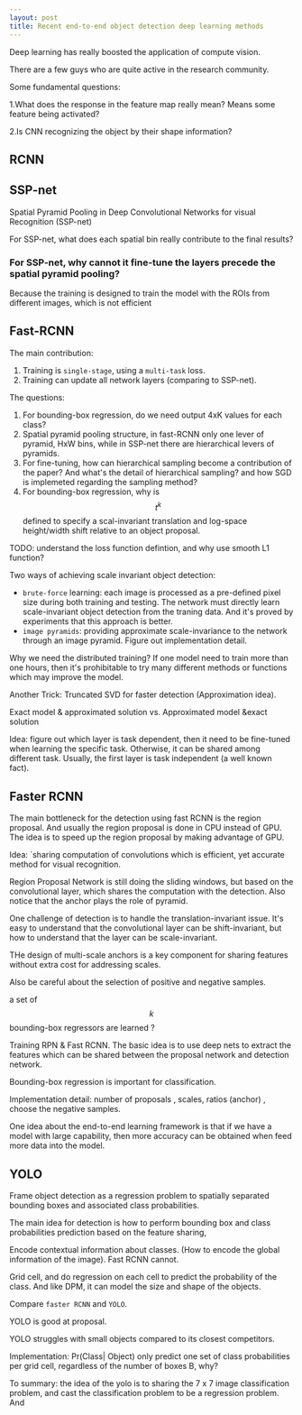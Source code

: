 ```yaml
---
layout: post
title: Recent end-to-end object detection deep learning methods
---
```


Deep learning has really boosted the application of compute vision.

There are a few guys who are quite active in the research community.

Some fundamental questions:

1.What does the response in the feature map really mean? Means some feature being activated?

2.Is CNN recognizing the object by their shape information?


## RCNN ##



## SSP-net ##
Spatial Pyramid Pooling in Deep Convolutional Networks for visual Recognition (SSP-net)

For SSP-net, what does each spatial bin really contribute to the final results?

### For SSP-net, why cannot it fine-tune the layers precede the spatial pyramid pooling? ###
Because the training is designed to train the model with the ROIs from different images, which is not efficient


## Fast-RCNN ##

The main contribution:

1. Training is `single-stage`, using a `multi-task` loss.
2. Training can update all network layers (comparing to SSP-net).

The questions:

1. For bounding-box regression, do we need output 4xK values for each class?
2. Spatial pyramid pooling structure, in fast-RCNN only one lever of pyramid, HxW bins, while in SSP-net there are hierarchical levers of pyramids.
3. For fine-tuning, how can hierarchical sampling become a contribution of the paper? And what's the detail of hierarchical sampling? and how SGD is implemeted regarding the sampling method?
4. For bounding-box regression, why is $$ t^k $$ defined to specify a scal-invariant translation and log-space height/width shift relative to an object proposal.

TODO: understand the loss function defintion, and why use smooth L1 function?

Two ways of achieving scale invariant object detection:

* `brute-force` learning: each image is processed as a pre-defined pixel size during both training and testing. The network must directly learn scale-invariant object detection from the traning data. And it's proved by experiments that this approach is better. 
* `image pyramids`: providing approximate scale-invariance to the network through an image pyramid. Figure out implementation detail.

Why we need the distributed training?
If one model need to train more than one hours, then it's prohibitable to try many different methods or functions which may improve the model.

Another Trick: Truncated SVD for faster detection (Approximation idea).

Exact model & approximated solution vs. Approximated model &exact solution

Idea: figure out which layer is task dependent, then it need to be fine-tuned when learning the specific task. Otherwise, it can be shared among different task. Usually, the first layer is task independent (a well known fact).

## Faster RCNN ##

The main bottleneck for the detection using fast RCNN is the region proposal. And usually the region proposal is done in CPU instead of GPU. The idea is to speed up the region proposal by making advantage of GPU.


Idea: `sharing computation of convolutions which is efficient, yet accurate method for visual recognition.

Region Proposal Network is still doing the sliding windows, but based on the convolutional layer, which shares the computation with the detection. Also notice that the anchor plays the role of pyramid.

One challenge of detection is to handle the translation-invariant issue. It's easy to understand that the convolutional layer can be shift-invariant, but how to understand that the layer can be scale-invariant.

THe design of multi-scale anchors is a key component for sharing features without extra cost for addressing scales.

Also be careful about the selection of positive and negative samples.

a set of $$ k $$ bounding-box regressors are learned ?

Training RPN & Fast RCNN. The basic idea is to use deep nets to extract the features which can be shared between the proposal network and detection network.

Bounding-box regression is important for classification.

Implementation detail: number of proposals , scales, ratios (anchor) , choose the negative samples.

One idea about the end-to-end learning framework is that if we have a model with large capability, then more accuracy can be obtained when feed more data into the model.


## YOLO ##

Frame object detection as a regression problem to spatially separated bounding boxes and associated class probabilities.

The main idea for detection is how to perform bounding box and class probabilities prediction based on the feature sharing,

Encode contextual information about classes. (How to encode the global information of the image). Fast RCNN cannot.

Grid cell, and do regression on each cell to predict the probability of the class. And like DPM, it can model the size and shape of the objects. 

Compare `faster RCNN` and `YOLO`.

YOLO is good at proposal.

YOLO struggles with small objects compared to its closest competitors.

Implementation: Pr(Class| Object) only predict one set of class probabilities per grid cell, regardless of the number of boxes B, why?

To summary: the idea of the yolo is to sharing the 7 x 7 image classification problem, and cast the classification problem to be a regression problem. And 

